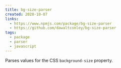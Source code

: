 ```yaml
---
title: bg-size-parser
created: 2020-10-07
links:
  - https://www.npmjs.com/package/bg-size-parser
  - https://github.com/dawaltconley/bg-size-parser
tags:
  - package
  - parser
  - javascript
---
```


Parses values for the CSS `background-size` property.
